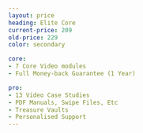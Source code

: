 ```yaml
---
layout: price
heading: Elite Core
current-price: 209
old-price: 229
color: secondary

core:
- 7 Core Video modules
- Full Money-back Guarantee (1 Year)

pro:
- 13 Video Case Studies
- PDF Manuals, Swipe Files, Etc
- Treasure Vaults
- Personalised Support
---
```


